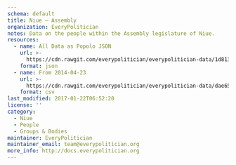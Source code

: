 ```yaml
---
schema: default
title: Niue — Assembly
organization: EveryPolitician
notes: Data on the people within the Assembly legislature of Niue.
resources:
  - name: All Data as Popolo JSON
    url: >-
      https://cdn.rawgit.com/everypolitician/everypolitician-data/1d8135c72a4de9c8467e86863d7e8c726fd4c9e8/data/Niue/Assembly/ep-popolo-v1.0.json
    format: json
  - name: From 2014-04-23
    url: >-
      https://cdn.rawgit.com/everypolitician/everypolitician-data/dae655bc6aef1a19ed3776f98344ca0725d42c82/data/Niue/Assembly/term-15.csv
    format: csv
last_modified: 2017-01-22T06:52:20
license: ''
category:
  - Niue
  - People
  - Groups & Bodies
maintainer: EveryPolitician
maintainer_email: team@everypolitician.org
more_info: http://docs.everypolitician.org
---
```


